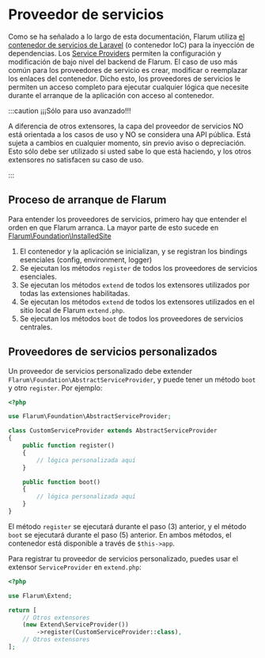 # Proveedor de servicios

Como se ha señalado a lo largo de esta documentación, Flarum utiliza [el contenedor de servicios de Laravel](https://laravel.com/docs/6.x/container) (o contenedor IoC) para la inyección de dependencias.
Los [Service Providers](https://laravel.com/docs/6.x/providers) permiten la configuración y modificación de bajo nivel del backend de Flarum.
El caso de uso más común para los proveedores de servicio es crear, modificar o reemplazar los enlaces del contenedor.
Dicho esto, los proveedores de servicios le permiten un acceso completo para ejecutar cualquier lógica que necesite durante el arranque de la aplicación con acceso al contenedor.

:::caution ¡¡¡Sólo para uso avanzado!!!

A diferencia de otros extensores, la capa del proveedor de servicios NO está orientada a los casos de uso y NO se considera una API pública. Está sujeta a cambios en cualquier momento, sin previo aviso o depreciación. Esto sólo debe ser utilizado si usted sabe lo que está haciendo, y los otros extensores no satisfacen su caso de uso.

:::

## Proceso de arranque de Flarum

Para entender los proveedores de servicios, primero hay que entender el orden en que Flarum arranca. La mayor parte de esto sucede en [Flarum\Foundation\InstalledSite](https://github.com/flarum/core/blob/master/src/Foundation/InstalledSite.php)

1. El contenedor y la aplicación se inicializan, y se registran los bindings esenciales (config, environment, logger)
2. Se ejecutan los métodos `register` de todos los proveedores de servicios esenciales.
3. Se ejecutan los métodos `extend` de todos los extensores utilizados por todas las extensiones habilitadas.
4. Se ejecutan los métodos `extend` de todos los extensores utilizados en el sitio local de Flarum `extend.php`.
5. Se ejecutan los métodos `boot` de todos los proveedores de servicios centrales.

## Proveedores de servicios personalizados

Un proveedor de servicios personalizado debe extender `Flarum\Foundation\AbstractServiceProvider`, y puede tener un método `boot` y otro `register`. Por ejemplo:

```php
<?php

use Flarum\Foundation\AbstractServiceProvider;

class CustomServiceProvider extends AbstractServiceProvider
{
    public function register()
    {
        // lógica personalizada aquí
    }

    public function boot()
    {
        // lógica personalizada aquí
    }
}
```

El método `register` se ejecutará durante el paso (3) anterior, y el método `boot` se ejecutará durante el paso (5) anterior. En ambos métodos, el contenedor está disponible a través de `$this->app`.

Para registrar tu proveedor de servicios personalizado, puedes usar el extensor `ServiceProvider` en `extend.php`:

```php
<?php

use Flarum\Extend;

return [
    // Otros extensores
    (new Extend\ServiceProvider())
        ->register(CustomServiceProvider::class),
    // Otros extensores
];
```
